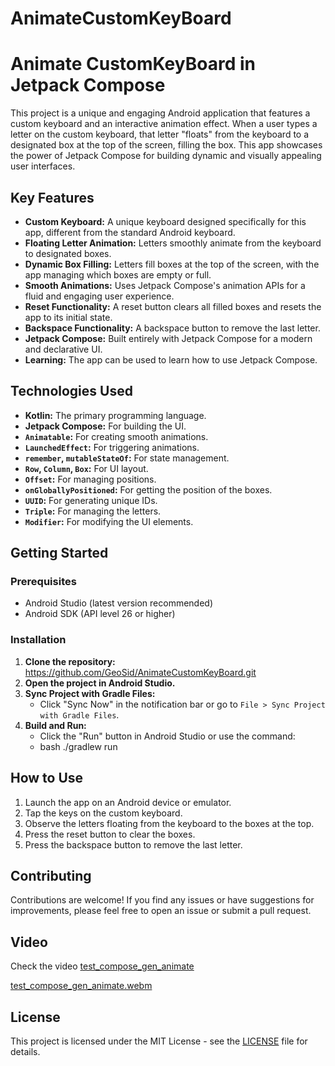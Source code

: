 # AnimateCustomKeyBoard

# Animate CustomKeyBoard in Jetpack Compose

This project is a unique and engaging Android application that features a custom keyboard and an interactive 
animation effect. When a user types a letter on the custom keyboard, that letter "floats" from the keyboard 
to a designated box at the top of the screen, filling the box. This app showcases the power of Jetpack Compose 
for building dynamic and visually appealing user interfaces.


## Key Features

*   **Custom Keyboard:** A unique keyboard designed specifically for this app, different from the standard Android keyboard.
*   **Floating Letter Animation:** Letters smoothly animate from the keyboard to designated boxes.
*   **Dynamic Box Filling:** Letters fill boxes at the top of the screen, with the app managing which boxes are empty or full.
*   **Smooth Animations:** Uses Jetpack Compose's animation APIs for a fluid and engaging user experience.
*   **Reset Functionality:** A reset button clears all filled boxes and resets the app to its initial state.
*   **Backspace Functionality:** A backspace button to remove the last letter.
*   **Jetpack Compose:** Built entirely with Jetpack Compose for a modern and declarative UI.
*   **Learning:** The app can be used to learn how to use Jetpack Compose.

## Technologies Used

*   **Kotlin:** The primary programming language.
*   **Jetpack Compose:** For building the UI.
*   **`Animatable`:** For creating smooth animations.
*   **`LaunchedEffect`:** For triggering animations.
*   **`remember`, `mutableStateOf`:** For state management.
*   **`Row`, `Column`, `Box`:** For UI layout.
*   **`Offset`:** For managing positions.
*   **`onGloballyPositioned`:** For getting the position of the boxes.
*   **`UUID`:** For generating unique IDs.
*   **`Triple`:** For managing the letters.
*   **`Modifier`:** For modifying the UI elements.

## Getting Started

### Prerequisites

*   Android Studio (latest version recommended)
*   Android SDK (API level 26 or higher)

### Installation

1.  **Clone the repository:** 
    https://github.com/GeoSid/AnimateCustomKeyBoard.git
2.  **Open the project in Android Studio.**
3.  **Sync Project with Gradle Files:**
    *   Click "Sync Now" in the notification bar or go to `File > Sync Project with Gradle Files`.
4.  **Build and Run:**
    *   Click the "Run" button in Android Studio or use the command:
    *    bash ./gradlew run

## How to Use

1.  Launch the app on an Android device or emulator.
2.  Tap the keys on the custom keyboard.
3.  Observe the letters floating from the keyboard to the boxes at the top.
4.  Press the reset button to clear the boxes.
5.  Press the backspace button to remove the last letter.

## Contributing

Contributions are welcome! If you find any issues or have suggestions for improvements, please feel free to open an issue or submit a pull request.
## Video

Check the video [test_compose_gen_animate](https://github.com/GeoSId/AnimateCustomKeyBoard/blob/master/test_compose_gen_animate.webm)

[test_compose_gen_animate.webm](https://github.com/user-attachments/assets/59c275f8-6699-4597-b567-a17b8cefa019)



## License

This project is licensed under the MIT License - see the [LICENSE](LICENSE) file for details.
